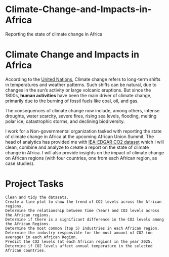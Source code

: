 # Climate-Change-and-Impacts-in-Africa
Reporting the state of climate change in Africa 
# Climate Change and Impacts in Africa

According to the [United Nations](https://www.un.org/en/climatechange/what-is-climate-change), 
Climate change refers to long-term shifts in temperatures and weather patterns.
Such shifts can be natural, due to changes in the sun’s activity or large volcanic eruptions. 
But since the 1800s, **human activities** have been the main driver of climate change, primarily due to the burning of fossil fuels like coal, oil, and gas.

The consequences of climate change now include, among others, intense droughts,
water scarcity, severe fires, rising sea levels, flooding, melting polar ice, catastrophic storms, and declining biodiversity.

I work for a Non-governmental organization tasked with reporting the state of climate change in Africa at the upcoming African Union Summit. 
The head of analytics has provided me with [IEA-EDGAR CO2 dataset](https://docs.google.com/spreadsheets/d/1cNhVUPKYP79AayGJp89_tXCJmHoxQO4cwiaseSziwbY/edit#gid=191680117)
which I will clean, combine and analyze to create a report on the state of climate change in Africa. 
I will also provide insights on the impact of climate change on African regions (with four countries, one from each African region, as case studies).

# Project Tasks

    Clean and tidy the datasets.
    Create a line plot to show the trend of CO2 levels across the African regions.
    Determine the relationship between time (Year) and CO2 levels across the African regions.
    Determine if there is a significant difference in the CO2 levels among the African Regions.
    Determine the most common (top 5) industries in each African region.
    Determine the industry responsible for the most amount of CO2 (on average) in each African Region.
    Predict the CO2 levels (at each African region) in the year 2025.
    Determine if CO2 levels affect annual temperature in the selected African countries.
